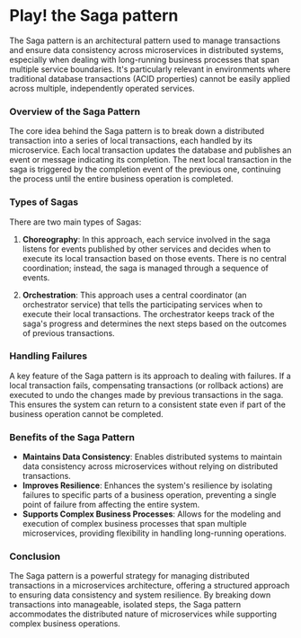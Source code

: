 
# Play! the Saga pattern

The Saga pattern is an architectural pattern used to manage transactions and ensure data consistency across microservices in distributed systems, especially when dealing with long-running business processes that span multiple service boundaries. It's particularly relevant in environments where traditional database transactions (ACID properties) cannot be easily applied across multiple, independently operated services.

### Overview of the Saga Pattern

The core idea behind the Saga pattern is to break down a distributed transaction into a series of local transactions, each handled by its microservice. Each local transaction updates the database and publishes an event or message indicating its completion. The next local transaction in the saga is triggered by the completion event of the previous one, continuing the process until the entire business operation is completed.

### Types of Sagas

There are two main types of Sagas:

1. **Choreography**: In this approach, each service involved in the saga listens for events published by other services and decides when to execute its local transaction based on those events. There is no central coordination; instead, the saga is managed through a sequence of events.

2. **Orchestration**: This approach uses a central coordinator (an orchestrator service) that tells the participating services when to execute their local transactions. The orchestrator keeps track of the saga's progress and determines the next steps based on the outcomes of previous transactions.

### Handling Failures

A key feature of the Saga pattern is its approach to dealing with failures. If a local transaction fails, compensating transactions (or rollback actions) are executed to undo the changes made by previous transactions in the saga. This ensures the system can return to a consistent state even if part of the business operation cannot be completed.

### Benefits of the Saga Pattern

- **Maintains Data Consistency**: Enables distributed systems to maintain data consistency across microservices without relying on distributed transactions.
- **Improves Resilience**: Enhances the system's resilience by isolating failures to specific parts of a business operation, preventing a single point of failure from affecting the entire system.
- **Supports Complex Business Processes**: Allows for the modeling and execution of complex business processes that span multiple microservices, providing flexibility in handling long-running operations.

### Conclusion

The Saga pattern is a powerful strategy for managing distributed transactions in a microservices architecture, offering a structured approach to ensuring data consistency and system resilience. By breaking down transactions into manageable, isolated steps, the Saga pattern accommodates the distributed nature of microservices while supporting complex business operations.